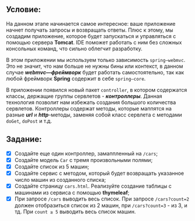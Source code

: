 ## Условие:

На данном этапе начинается самое интересное: ваше приложение начнет получать запросы и возвращать ответы. 
Плюс к этому, мы создадим приложение, которое будет запускаться и управляться с помощью сервера **Tomcat**. 
IDE поможет работать с ним без сложных консольных команд, что сильно облегчит разработку.

В этом приложении мы используем только зависимость `spring—webmvc`. 
Это не значит, что нам больше не нужны бины или контекст, в данном случае ***webmvc—фреймворк*** 
будет работать самостоятельно, так как любой фреймворк **Spring** содержит в себе `spring—core`.

В приложении появился новый пакет `controller`, в котором содержатся классы, держащие группы сервлетов - ***контроллеры***. 
Данная технология позволит нам избежать создания большого количества сервлетов. 
Контроллеры содержат методы, которые маппятся на разные ***url*** и ***http***-методы, 
заменяя собой класс сервлета с методами `doGet`, `doPost` и т.д.

## Задание:

* [x] Создайте еще один контроллер, замаппленный на `/cars`;
* [x] Создайте модель `Car` с тремя произвольными полями;
* [x] Создайте список из 5 машин;
* [x] Создайте сервис с методом, который будет возвращать указанное число машин из созданного списка;
* [x] Создайте страницу `cars.html`. Реализуйте создание таблицы с машинами из сервиса с помощью **thymeleaf**;
* [x] При запросе `/cars` выводить весь список. При запросе `/cars?count=2` должен отобразиться список из 2 машин,
      при `/cars?count=3` - из 3, и тд. При `count ≥ 5` выводить весь список машин.